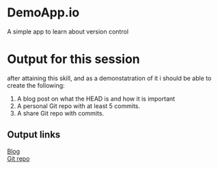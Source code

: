 # DemoApp.io
A simple app to learn about version control

# Output for this session
after attaining this skill, and as a demonstatration of it i should be able to create the following:<br>
1. A blog post on what the HEAD is and how it is important
2. A personal Git repo with at least 5 commits.
3. A share Git repo with commits.

## Output links
[Blog](https://medium.com/@silverdeltamega/what-is-git-head-be80356c2b9a)<br>
[Git repo](https://github.com/Simbadeveloper/DemoApp.io)<br>
